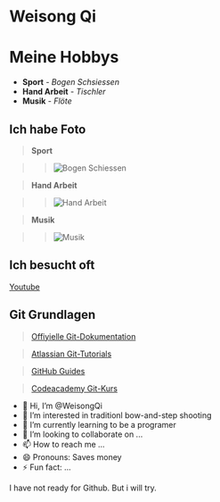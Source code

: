 # Weisong Qi

Meine Hobbys
===========

- **Sport** - *Bogen Schsiessen*
- **Hand Arbeit** - *Tischler*
- **Musik** - *Flöte*

## Ich habe Foto 

>**Sport**

>>![Bogen Schiessen](https://www.bogenschiessen-goettingen.de/images/DSH_Bogen_Hobby.jpg)

>**Hand Arbeit**

>>![Hand Arbeit](https://handfest-online.de/wp-content/uploads/handfest_Berufe_Tischler.jpg)


>**Musik**

>>![Musik](https://img.freepik.com/fotos-premium/portraetlaecheln-nettes-kleines-asiatisches-maedchen-das-chinesische-kostueme-traegt-und-chinesische-floete-fuer-das-chinesische-neujahrsfest-haelt-feiert-die-chinesische-kultur-am-chinesischen-schrein-oeffentliche-orte-in-thailand_29332-5064.jpg)

## Ich besucht oft

[Youtube](Https://www.youtube.com)

## Git Grundlagen

>[Offiyielle Git-Dokumentation](https://git-scm.com/doc?form=MG0AV3)

>[Atlassian Git-Tutorials](https://www.atlassian.com/git/tutorials?form=MG0AV3)

>[GitHub Guides](https://docs.github.com/en)

>[Codeacademy Git-Kurs](https://www.codecademy.com/learn/learn-git?form=MG0AV3)

- 👋 Hi, I’m @WeisongQi
- 👀 I’m interested in traditionl bow-and-step shooting
- 🌱 I’m currently learning to be a programer
- 💞️ I’m looking to collaborate on ...
- 📫 How to reach me ...
- 😄 Pronouns: Saves money
- ⚡ Fun fact: ...

<!---
WeisongQi/WeisongQi is a ✨ special ✨ repository because its `README.md` (this file) appears on your GitHub profile.
You can click the Preview link to take a look at your changes.
--->
I have not ready for Github. But i will try.
